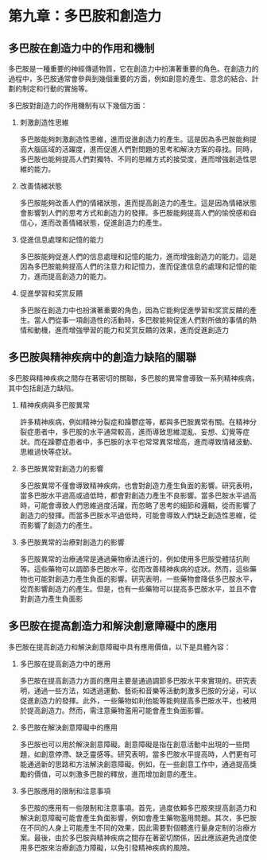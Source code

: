 # 第九章：多巴胺和創造力

## 多巴胺在創造力中的作用和機制

多巴胺是一種重要的神經傳遞物質，它在創造力中扮演著重要的角色。在創造力的過程中，多巴胺通常會參與到幾個重要的方面，例如創意的產生、意念的結合、計劃的制定和行動的實施等。

多巴胺對創造力的作用機制有以下幾個方面：

1. 刺激創造性思維

    多巴胺能夠刺激創造性思維，進而促進創造力的產生。這是因為多巴胺能夠提高大腦區域的活躍度，進而促進人們對問題的思考和解決方案的尋找。同時，多巴胺也能夠提高人們對獨特、不同的思維方式的接受度，進而增強創造性思維的能力。

2. 改善情緒狀態

    多巴胺能夠改善人們的情緒狀態，進而提高創造力的產生。這是因為情緒狀態會影響到人們的思考方式和創造力的發揮。多巴胺能夠提高人們的愉悅感和自信心，進而改善情緒狀態，促進創造力的產生。

3. 促進信息處理和記憶的能力

    多巴胺能夠促進人們的信息處理和記憶的能力，進而增強創造力的能力。這是因為多巴胺能夠提高人們的注意力和記憶力，進而促進信息的處理和記憶的能力，進而提高創造力的能力。

4. 促進學習和奖赏反饋

    多巴胺在創造力中也扮演著重要的角色，因為它能夠促進學習和奖赏反饋的產生。當人們從事一項創造性的活動時，多巴胺能夠促進人們對所做的事情的熱情和動機，進而增強學習的能力和奖赏反饋的效果，進而促進創造力

## 多巴胺與精神疾病中的創造力缺陷的關聯

多巴胺與精神疾病之間存在著密切的關聯，多巴胺的異常會導致一系列精神疾病，其中包括創造力缺陷。

1. 精神疾病與多巴胺異常

    許多精神疾病，例如精神分裂症和躁鬱症等，都與多巴胺異常有關。在精神分裂症患者中，多巴胺的水平通常較高，進而導致思維混亂、妄想、幻覺等症狀。而在躁鬱症患者中，多巴胺的水平也常常異常增高，進而導致情緒波動、思維過快等症狀。

2. 多巴胺異常對創造力的影響

    多巴胺異常不僅會導致精神疾病，也會對創造力產生負面的影響。研究表明，當多巴胺水平過高或過低時，都會對創造力產生不良影響。當多巴胺水平過高時，可能會導致人們思維過度活躍，而忽略了思考的細節和邏輯，從而影響了創造力的發揮。而當多巴胺水平過低時，可能會導致人們缺乏創造性思維，從而影響了創造力的產生。

3. 多巴胺異常的治療對創造力的影響

    多巴胺異常的治療通常是通過藥物療法進行的，例如使用多巴胺受體拮抗劑等。這些藥物可以調節多巴胺水平，從而改善精神疾病的症狀。然而，這些藥物也可能對創造力產生負面的影響。研究表明，一些藥物會降低多巴胺水平，從而影響創造力的產生。但是，也有一些藥物可以提高多巴胺水平，並且不會對創造力產生負面影

## 多巴胺在提高創造力和解決創意障礙中的應用

多巴胺在提高創造力和解決創意障礙中具有應用價值，以下是具體內容：

1. 多巴胺在提高創造力中的應用

    多巴胺在提高創造力方面的應用主要是通過調節多巴胺水平來實現的。研究表明，通過一些方法，如透過運動、藝術和音樂等活動刺激多巴胺的分泌，可以促進創造力的發揮。此外，一些藥物如利他能等能夠提高多巴胺水平，也被用於提高創造力。然而，需注意藥物濫用可能會產生負面影響。

2. 多巴胺在解決創意障礙中的應用

    多巴胺也可以用於解決創意障礙。創意障礙是指在創意活動中出現的一些問題，如創意停滯、缺乏靈感等。研究表明，當多巴胺水平提高時，人們更有可能通過新的思路和方法解決創意障礙。例如，在一些創意工作中，通過提高獎勵的價值，可以刺激多巴胺的釋放，進而增加創意的產生。

3. 多巴胺應用的限制和注意事項

    多巴胺的應用有一些限制和注意事項。首先，過度依賴多巴胺來提高創造力和解決創意障礙可能會產生負面影響，例如會產生藥物濫用問題。其次，多巴胺在不同的人身上可能產生不同的效果，因此需要對個體進行量身定制的治療方案。最後，由於多巴胺與精神疾病之間存在著密切關係，因此應該避免過度使用多巴胺來治療創造力障礙，以免引發精神疾病的風險。

    